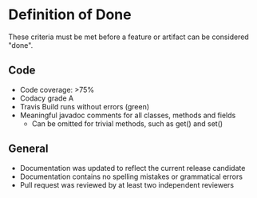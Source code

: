 # Definition of Done
These criteria must be met before a feature or artifact can be considered "done".

## Code
- Code coverage: >75%
- Codacy grade A
- Travis Build runs without errors (green)
- Meaningful javadoc comments for all classes, methods and fields
  - Can be omitted for trivial methods, such as get() and set()

## General
- Documentation was updated to reflect the current release candidate
- Documentation contains no spelling mistakes or grammatical errors
- Pull request was reviewed by at least two independent reviewers
